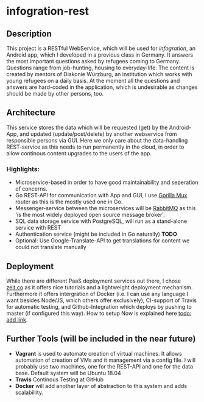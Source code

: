 # infogration-rest
## Description

This project is a RESTful WebService, which will be used for _infogration_, an Android app, which I developed in a previous class in Germany.
It answers the most important questions asked by refugees coming to Germany. Questions range from job-hunting, housing to everyday-life. The content is created by mentors of Diakonie Würzburg, an institution which works with young refugees on a daily basis.
At the moment all the questions and answers are hard-coded in the application, which is undesirable as changes should be made by other persons, too. 

## Architecture

This service stores the data which will be requested (get) by the Android-App, and updated (update/post/delete) by another webservice from responsible persons via GUI. Here we only care about the data-handling REST-service as this needs to run permanently in the cloud, in order to allow continous content upgrades to the users of the app.

### Highlights:
- Microservice-based in order to have good maintainability and seperation of concerns.
- Go REST-API for communication with App and GUI, I use [Gorilla Mux](https://github.com/gorilla/mux) router as this is the mostly used one in Go.
- Messenger-service between the microservices will be [RabbitMQ](https://github.com/streadway/amqp) as this 'is the most widely deployed open source message broker'.
- SQL data storage service with PostgreSQL, will run as a stand-alone service with REST
- Authentication service (might be included in Go naturally) **TODO**
- Optional: Use Google-Translate-API to get translations for content we could not translate manually

## Deployment
While there are different PaaS deployment services out there, I chose [zeit.co](https://zeit.co/) as it offers nice tutorials and a lightweight deployment mechanism. Furthermore it offers intergration of Docker (i.e. I can use any language I want besides Node/JS, which others offer exclusively), CI-support of Travis for automatic testing, and Github-Integration which deploys by pushing to master (if configured this way). How to setup Now is explained here [todo: add link]().

## Further Tools (will be included in the near future)
- **Vagrant** is used to automate creation of virtual machines. It allows automation of creation of VMs and it management via a config file.
I will probably use two machines, one for the REST-API and one for the data base.
Default system will be Ubuntu 18.04
- **Travis** Continous Testing at GitHub
- **Docker** will add another layer of abstraction to this system and adds scalabillity.

